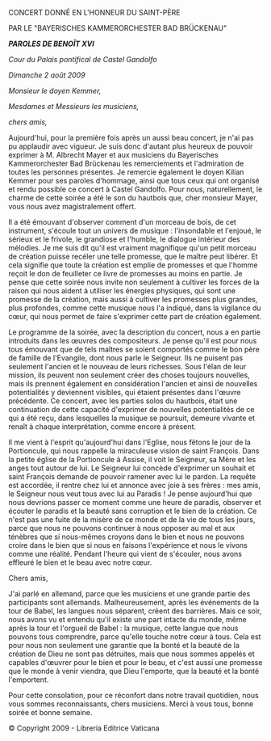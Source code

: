 CONCERT DONNÉ EN L'HONNEUR DU SAINT-PÈRE

PAR LE "BAYERISCHES KAMMERORCHESTER BAD BRÜCKENAU"

***PAROLES DE BENOÎT XVI***

*Cour du Palais pontifical de Castel Gandolfo*

*Dimanche 2* *août 2009*

*Monsieur le doyen Kemmer,*

*Mesdames et Messieurs les musiciens,*

*chers amis,*

Aujourd'hui, pour la première fois après un aussi beau concert, je n'ai pas pu applaudir avec vigueur. Je suis donc d'autant plus heureux de pouvoir exprimer à M. Albrecht Mayer et aux musiciens du Bayerisches Kammerorchester Bad Brückenau les remerciements et l'admiration de toutes les personnes présentes. Je remercie également le doyen Kilian Kemmer pour ses paroles d'hommage, ainsi que tous ceux qui ont organisé et rendu possible ce concert à Castel Gandolfo. Pour nous, naturellement, le charme de cette soirée a été le son du hautbois que, cher monsieur Mayer, vous nous avez magistralement offert.

Il a été émouvant d'observer comment d'un morceau de bois, de cet instrument, s'écoule tout un univers de musique : l'insondable et l'enjoué, le sérieux et le frivole, le grandiose et l'humble, le dialogue intérieur des mélodies. Je me suis dit qu'il est vraiment magnifique qu'un petit morceau de création puisse recéler une telle promesse, que le maître peut libérer. Et cela signifie que toute la création est emplie de promesses et que l'homme reçoit le don de feuilleter ce livre de promesses au moins en partie. Je pense que cette soirée nous invite non seulement à cultiver les forces de la raison qui nous aident à utiliser les énergies physiques, qui sont une promesse de la création, mais aussi à cultiver les promesses plus grandes, plus profondes, comme cette musique nous l'a indiqué, dans la vigilance du cœur, qui nous permet de faire s'exprimer cette part de création également.

Le programme de la soirée, avec la description du concert, nous a en partie introduits dans les œuvres des compositeurs. Je pense qu'il est pour nous tous émouvant que de tels maîtres se soient comportés comme le bon père de famille de l'Evangile, dont nous parle le Seigneur. Ils ne puisent pas seulement l'ancien et le nouveau de leurs richesses. Sous l'élan de leur mission, ils peuvent non seulement créer des choses toujours nouvelles, mais ils prennent également en considération l'ancien et ainsi de nouvelles potentialités y deviennent visibles, qui étaient présentes dans l'œuvre précédente. Ce concert, avec les parties solos du hautbois, était une continuation de cette capacité d'exprimer de nouvelles potentialités de ce qui a été reçu, dans lesquelles la musique se poursuit, demeure vivante et renaît à chaque interprétation, comme encore à présent.

Il me vient à l'esprit qu'aujourd'hui dans l'Eglise, nous fêtons le jour de la Portioncule, qui nous rappelle la miraculeuse vision de saint François. Dans la petite église de la Portioncule à Assise, il voit le Seigneur, sa Mère et les anges tout autour de lui. Le Seigneur lui concède d'exprimer un souhait et saint François demande de pouvoir ramener avec lui le pardon. La requête est accordée, il rentre chez lui et annonce avec joie à ses frères : mes amis, le Seigneur nous veut tous avec lui au Paradis ! Je pense aujourd'hui que nous devrions passer ce moment comme une heure de paradis, observer et écouter le paradis et la beauté sans corruption et le bien de la création. Ce n'est pas une fuite de la misère de ce monde et de la vie de tous les jours, parce que nous ne pouvons continuer à nous opposer au mal et aux ténèbres que si nous-mêmes croyons dans le bien et nous ne pouvons croire dans le bien que si nous en faisons l'expérience et nous le vivons comme une réalité. Pendant l'heure qui vient de s'écouler, nous avons effleuré le bien et le beau avec notre cœur.

Chers amis,

J'ai parlé en allemand, parce que les musiciens et une grande partie des participants sont allemands. Malheureusement, après les événements de la tour de Babel, les langues nous séparent, créent des barrières. Mais ce soir, nous avons vu et entendu qu'il existe une part intacte du monde, même après la tour et l'orgueil de Babel : la musique, cette langue que nous pouvons tous comprendre, parce qu'elle touche notre cœur à tous. Cela est pour nous non seulement une garantie que la bonté et la beauté de la création de Dieu ne sont pas détruites, mais que nous sommes appelés et capables d'œuvrer pour le bien et pour le beau, et c'est aussi une promesse que le monde à venir viendra, que Dieu l'emporte, que la beauté et la bonté l'emportent.

Pour cette consolation, pour ce réconfort dans notre travail quotidien, nous vous sommes reconnaissants, chers musiciens. Merci à vous tous, bonne soirée et bonne semaine.

© Copyright 2009 - Libreria Editrice Vaticana